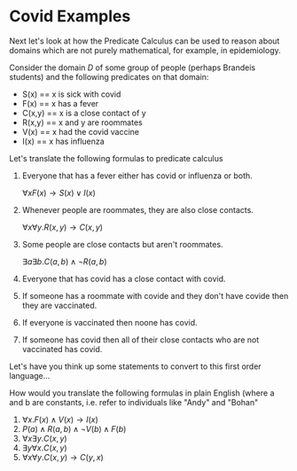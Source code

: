 # Covid Examples
Next let's look at how the Predicate Calculus can be used to reason about 
domains which are not purely mathematical, for example, in epidemiology.

Consider the domain $D$ of some group of people (perhaps Brandeis students)
and the following predicates
on that domain:
* S(x) == x is sick with covid
* F(x) == x has a fever
* C(x,y) == x is a close contact of y
* R(x,y) == x and y are roommates
* V(x) == x had the covid vaccine
* I(x) == x has influenza

Let's translate the following formulas to predicate calculus

1. Everyone that has a fever either has covid or influenza or both.
   
   $\forall x F(x) \rightarrow S(x) \vee I(x)$
   
2. Whenever people are roommates,  they are also close contacts.

   $\forall x \forall y . R(x,y) \rightarrow C(x,y)$
   
3. Some people are close contacts but aren't roommates.

   $\exists a \exists b . C(a,b) \wedge \neg R(a,b)$
 
4. Everyone that has covid has a close contact with covid.
5. If someone has a roommate with covide and they don't have covide then they are vaccinated.
6. If everyone is vaccinated then noone has covid.
7. If someone has covid then all of their close contacts who are not vaccinated has covid.

Let's have you think up some statements to convert to this first order language...

How would you translate the following formulas in plain English (where a and b are constants, i.e. refer to
individuals like "Andy" and "Bohan"
1. $\forall x . F(x) \wedge V(x) \rightarrow I(x)$
2. $P(a) \wedge R(a,b) \wedge \neg V(b) \wedge F(b)$
3. $\forall x \exists y . C(x,y)$
4. $\exists y \forall x . C(x,y)$
5. $\forall x \forall y . C(x,y) \rightarrow C(y,x)$

   
